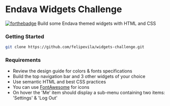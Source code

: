 # Endava Widgets Challenge

[![forthebadge](https://forthebadge.com/images/badges/approved-by-george-costanza.svg)](http://forthebadge.com)
Build some Endava themed widgets with HTML and CSS

### Getting Started

```sh
git clone https://github.com/felipevila/widgets-challenge.git
```

### Requirements

* Review the design guide for colors & fonts specifications
* Build the top navigation bar and 3 other widgets of your choice
* Use semantic HTML and best CSS practices
* You can use <a href="https://fontawesome.com/" target="_blank">FontAwesome</a> for icons
* On hover the 'Me' item should display a sub-menu containing two items: 'Settings' & 'Log Out'
  